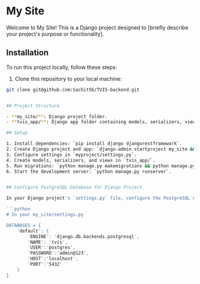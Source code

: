 # My Site

Welcome to My Site! This is a Django project designed to [briefly describe your project's purpose or functionality].

## Installation

To run this project locally, follow these steps:

1. Clone this repository to your local machine:

```bash
git clone git@github.com:Sachit56/TVIS-backend.git


## Project Structure

- **my_site/**: Django project folder.
- **tvis_app/**: Django app folder containing models, serializers, views, and API configurations.

## Setup

1. Install dependencies: `pip install django djangorestframework`.
2. Create Django project and app: `django-admin startproject my_site && python manage.py startapp tvis_app`.
3. Configure settings in `myproject/settings.py`.
4. Create models, serializers, and views in `tvis_app/`.
5. Run migrations: `python manage.py makemigrations && python manage.py migrate`.
6. Start the development server: `python manage.py runserver`.


## Configure PostgreSQL Database for Django Project

In your Django project's `settings.py` file, configure the PostgreSQL database as follows:

```python
# In your my_site/settings.py

DATABASES = {
    'default': {
        'ENGINE': 'django.db.backends.postgresql',
        'NAME': 'tvis',
        'USER':'postgres',
        'PASSWORD':'admin@123',
        'HOST':'localhost',
        'PORT':'5432'
    }
}
```





